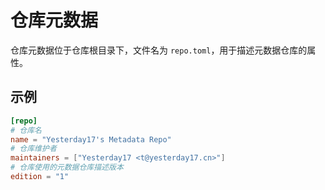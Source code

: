 # 仓库元数据

仓库元数据位于仓库根目录下，文件名为 `repo.toml`，用于描述元数据仓库的属性。

## 示例

```toml
[repo]
# 仓库名
name = "Yesterday17's Metadata Repo"
# 仓库维护者
maintainers = ["Yesterday17 <t@yesterday17.cn>"]
# 仓库使用的元数据仓库描述版本
edition = "1"
```
